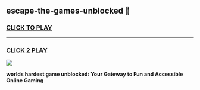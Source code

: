 
## escape-the-games-unblocked 👋
<h3>
<a href="https://premium.freeplayer.one?title=escape-the-games-unblocked&ref=14F">CLICK TO PLAY</a></h3>
<hr>

<h3>
<a href="https://premium.freeplayer.one?title=escape-the-games-unblocked&ref=14F">CLICK 2 PLAY</a>
  
</h3>

<a href="https://premium.freeplayer.one?title=escape-the-games-unblocked&ref=12F/"><img src="https://clearcache.store/games.png"></a>


**worlds hardest game unblocked: Your Gateway to Fun and Accessible Online Gaming**
